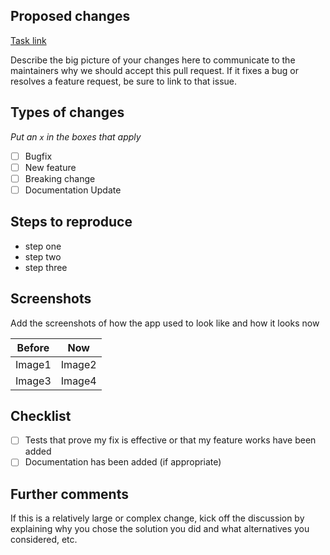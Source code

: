## Proposed changes

[Task link](https://please-paste-here-the-task.url)

Describe the big picture of your changes here to communicate to the maintainers why we should accept this pull request. If it fixes a bug or resolves a feature request, be sure to link to that issue.

## Types of changes

_Put an `x` in the boxes that apply_

- [ ] Bugfix
- [ ] New feature
- [ ] Breaking change
- [ ] Documentation Update

## Steps to reproduce

- step one
- step two
- step three

## Screenshots

Add the screenshots of how the app used to look like and how it looks now

| Before | Now    |
| ------ | ------ |
| Image1 | Image2 |
| Image3 | Image4 |

## Checklist

- [ ] Tests that prove my fix is effective or that my feature works have been added
- [ ] Documentation has been added (if appropriate)

## Further comments

If this is a relatively large or complex change, kick off the discussion by explaining why you chose the solution you did and what alternatives you considered, etc.
